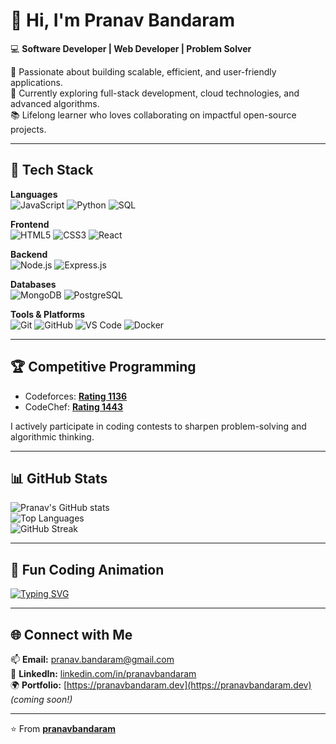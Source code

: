# 👋 Hi, I'm Pranav Bandaram  

💻 **Software Developer | Web Developer | Problem Solver**  

🚀 Passionate about building scalable, efficient, and user-friendly applications.  
🎯 Currently exploring full-stack development, cloud technologies, and advanced algorithms.  
📚 Lifelong learner who loves collaborating on impactful open-source projects.  

---

## 🧠 Tech Stack  

**Languages**  
![JavaScript](https://img.shields.io/badge/JavaScript-F7DF1E?logo=javascript&logoColor=black)
![Python](https://img.shields.io/badge/Python-3776AB?logo=python&logoColor=white)
![SQL](https://img.shields.io/badge/SQL-336791?logo=postgresql&logoColor=white)

**Frontend**  
![HTML5](https://img.shields.io/badge/HTML5-E34F26?logo=html5&logoColor=white)
![CSS3](https://img.shields.io/badge/CSS3-1572B6?logo=css3&logoColor=white)
![React](https://img.shields.io/badge/React-20232A?logo=react&logoColor=61DAFB)

**Backend**  
![Node.js](https://img.shields.io/badge/Node.js-339933?logo=node.js&logoColor=white)
![Express.js](https://img.shields.io/badge/Express.js-000000?logo=express&logoColor=white)

**Databases**  
![MongoDB](https://img.shields.io/badge/MongoDB-47A248?logo=mongodb&logoColor=white)
![PostgreSQL](https://img.shields.io/badge/PostgreSQL-316192?logo=postgresql&logoColor=white)

**Tools & Platforms**  
![Git](https://img.shields.io/badge/Git-F05032?logo=git&logoColor=white)
![GitHub](https://img.shields.io/badge/GitHub-181717?logo=github&logoColor=white)
![VS Code](https://img.shields.io/badge/VS%20Code-0078D4?logo=visual-studio-code&logoColor=white)
![Docker](https://img.shields.io/badge/Docker-2496ED?logo=docker&logoColor=white)

---

## 🏆 Competitive Programming  

- Codeforces: [**Rating 1136**](https://codeforces.com/profile/pranavbandaram)  
- CodeChef: [**Rating 1443**](https://www.codechef.com/users/pranavbandaram)  

I actively participate in coding contests to sharpen problem-solving and algorithmic thinking.  

---

## 📊 GitHub Stats  

![Pranav's GitHub stats](https://github-readme-stats.vercel.app/api?username=pranavbandaram&show_icons=true&theme=tokyonight)  
![Top Languages](https://github-readme-stats.vercel.app/api/top-langs/?username=pranavbandaram&layout=compact&theme=tokyonight)  
![GitHub Streak](https://streak-stats.demolab.com?user=pranavbandaram&theme=tokyonight)  

---

## 🧩 Fun Coding Animation  

[![Typing SVG](https://readme-typing-svg.demolab.com?lines=Full+Stack+Developer;Open+Source+Contributor;Problem+Solver;Tech+Explorer)](https://git.io/typing-svg)

---

## 🌐 Connect with Me  

📫 **Email:** [pranav.bandaram@gmail.com](mailto:pranav.bandaram@gmail.com)  
💼 **LinkedIn:** [linkedin.com/in/pranavbandaram](https://linkedin.com/in/pranavbandaram)  
🌍 **Portfolio:** [https://pranavbandaram.dev](https://pranavbandaram.dev) *(coming soon!)*  

---

⭐️ From [**pranavbandaram**](https://github.com/pranavbandaram)
